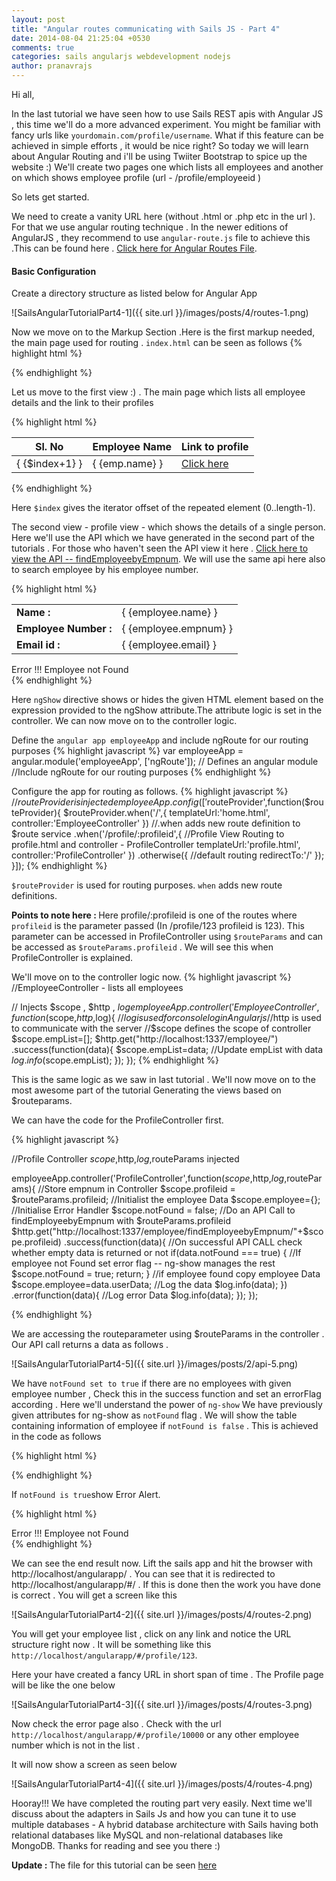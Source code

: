 ```yaml
---
layout: post
title: "Angular routes communicating with Sails JS - Part 4"
date: 2014-08-04 21:25:04 +0530
comments: true
categories: sails angularjs webdevelopment nodejs
author: pranavrajs	
---
```


Hi all,

In the last tutorial we have seen how to use Sails REST apis with Angular JS , this time we'll do a more advanced experiment. You might be familiar with fancy urls like `yourdomain.com/profile/username`. What if this feature can be achieved in simple efforts , it would be nice right? So today we will learn about Angular Routing and i'll be using Twiiter Bootstrap to spice up the website :) We'll create two pages one which lists all employees and another on which shows employee profile (url - /profile/employeeid )

<!-- more -->
So lets get started.


We need to create a vanity URL here (without .html or .php etc in the url ). For that we use angular routing technique . In the newer editions of AngularJS , they recommend to use `angular-route.js` file to achieve this .This can be found here . <a href="https://ajax.googleapis.com/ajax/libs/angularjs/1.2.0rc1/angular-route.min.js">Click here for Angular Routes File</a>.

<h4>Basic Configuration</h4>
Create a directory structure as listed below for Angular App 

![SailsAngularTutorialPart4-1]({{ site.url }}/images/posts/4/routes-1.png)

Now we move on to the Markup Section .Here is the first markup needed, the main page used for routing .
`index.html` can be seen as follows 
{% highlight html %}
<!-- index.html -->
<html ng-app="employeeApp">
<!-- ng-app Employee App -->
<head>
	<!-- Add bootstrap to Page -->
	<link rel="stylesheet" href="//maxcdn.bootstrapcdn.com/bootstrap/3.2.0/css/bootstrap.min.css">
	<!-- Add Open Sans Font -->
	<link href='http://fonts.googleapis.com/css?family=Open+Sans' rel='stylesheet' type='text/css'>
</head>
<body>
	<!-- The views will be loaded here  -->
  	<div ng-view></div>
  	<!-- Add core Angular File -->
	<script src="https://ajax.googleapis.com/ajax/libs/angularjs/1.2.1/angular.min.js"></script>
	<!-- Add Angular route file -->
	<script src="https://ajax.googleapis.com/ajax/libs/angularjs/1.2.0rc1/angular-route.min.js"></script>
	<!-- Add controller file -->
	<script src="js/app/app.js"></script>

</body>

</html>
{% endhighlight %}

Let us move to the first view :) . The main page which lists all employee details and the link to their profiles 

{% highlight html %}
<!-- home.html lists all employees and link to their profile -->
<table class="table table-striped">
	<thead>
		<th>Sl. No</th>
		<th>Employee Name </th>
		<th>Link to profile</th>
	</thead>
	<!-- ng-repeat to iterate over Employee array -->
	<tr ng-repeat="emp in empList">
	<!-- $index+1 gives the value 1,2 etc according to no of iteration -->
	  <td class="active">{ {$index+1} }</td>
	  <td class="success">{ {emp.name} }</td>
	  <!-- Note here that there should not be spaces between angular brackets -->
	  <!-- #profile/profileid is the link to profile -->
	  <td class="info"><a href="#profile/{{emp.empnum}}">Click here</a></td>
	</tr>

</table>
{% endhighlight %}

Here `$index` gives the iterator offset of the repeated element (0..length-1).

The second view - profile view - which shows the details of a single person. Here we'll use the API which we have generated in the second part of the tutorials . For those who haven't seen the API view it here . <a href="http://maangalabs.com/blog/2014/07/26/generating-rest-api-with-sails-js-part-2/">Click here to view the API -- findEmployeebyEmpnum</a>. We will use the same api here also to search employee by his employee number.

{% highlight html %}
<!-- profile.html - shows employee details  -->
<!-- Show the table if Employee returned by API is defined  -->
<table ng-show="!notFound" class="table table-striped">
	<tr>
	  <td><strong>Name : </strong></td>
	  <!-- Print the name -->
	  <td>{ {employee.name} }</td>
	</tr>
	<tr>
	  <td><strong>Employee Number : </strong></td>
	  <td>{ {employee.empnum} }</td>
	</tr>
	<tr>
	  <td><strong>Email id : </strong></td>
	  <td>{ {employee.email} }</td>
	</tr>
</table>
<!-- Show error if employee is not defined  -->
<div ng-show="notFound"  class = "alert alert-danger col-md-12">
	Error !!! Employee not Found
</div>
{% endhighlight %}

Here `ngShow` directive shows or hides the given HTML element based on the expression provided to the ngShow attribute.The attribute logic is set in the controller. We can now move on to the controller logic. 

Define the `angular app employeeApp` and include ngRoute for our routing purposes
{% highlight javascript %}
var employeeApp = angular.module('employeeApp', ['ngRoute']); // Defines an angular module
	//Include ngRoute for our routing purposes
{% endhighlight %}

Configure the app for routing as follows. 
{% highlight javascript %}
//$routeProvider is injected
employeeApp.config(['$routeProvider',function($routeProvider){
	$routeProvider.when('/',{
							templateUrl:'home.html',
							controller:'EmployeeController'
				    })
				    //.when adds new route definition to $route service
				   .when('/profile/:profileid',{
				   			//Profile View Routing to profile.html and controller - ProfileController
							templateUrl:'profile.html',
							controller:'ProfileController'
					})
					.otherwise({
							//default routing
							redirectTo:'/'
					});
}]);
{% endhighlight %}

`$routeProvider` is used for routing purposes. `when` adds new route definitions.

<strong>Points to note here : </strong>Here profile/:profileid is one of the routes where `profileid` is the parameter passed (In /profile/123 profileid is 123). This parameter can be accessed in ProfileController using `$routeParams` and can be accessed as `$routeParams.profileid` .
We will see this when ProfileController is explained.


We'll move on to the controller logic now.
{% highlight javascript %}
//EmployeeController - lists all employees 

// Injects $scope , $http , $log
employeeApp.controller('EmployeeController',function($scope,$http,$log){
	//$log is used for console log in Angular js
	//$http is used to communicate with the server 
	//$scope defines the scope of controller
	$scope.empList=[];
	$http.get("http://localhost:1337/employee/")
		 .success(function(data){
		 	$scope.empList=data;
		 	//Update empList with data
		 	$log.info($scope.empList);
		 });
});
{% endhighlight %}

This is the same logic as we saw in last tutorial . We'll now move on to the most awesome part of the tutorial Generating the views based on $routeparams.

We can have the code for the ProfileController first.

{% highlight javascript %}

//Profile Controller $scope,$http,$log,$routeParams injected


employeeApp.controller('ProfileController',function($scope,$http,$log,$routeParams){
	//Store empnum in Controller
	$scope.profileid = $routeParams.profileid;
	//Initialist the employee Data
	$scope.employee={};
	//Initialise Error Handler
	$scope.notFound = false;
	//Do an API Call to findEmployeebyEmpnum with $routeParams.profileid
	$http.get("http://localhost:1337/employee/findEmployeebyEmpnum/"+$scope.profileid)
		 .success(function(data){
		 	//On successful API CALL check whether empty data is returned or not
		 	if(data.notFound === true)
		 	{
		 		//If employee not Found set error flag -- ng-show manages the rest 
		 		$scope.notFound = true;
		 		return;
		 	}
		 	//if employee found copy employee Data
		 	$scope.employee=data.userData;
		 	//Log the data
		 	$log.info(data);
		 })
		 .error(function(data){
		 	//Log error Data
		 	$log.info(data);
		 });
});

{% endhighlight %}

We are accessing the routeparameter using $routeParams in the controller . Our API call returns a data as follows .

![SailsAngularTutorialPart4-5]({{ site.url }}/images/posts/2/api-5.png)


We have `notFound set to true` if there are no employees with given employee number , Check this in the success function and set an errorFlag according . Here we'll understand the power of `ng-show` We have previously given attributes for ng-show as `notFound`  flag . We will show the table containing information of employee if `notFound is false` . 
This is achieved in the code as follows

{% highlight html %}
<table ng-show="!notFound" class="table table-striped">

<!-- Refer to the code above profile.html -->
{% endhighlight %}

If `notFound is true`show Error Alert.

{% highlight html %}

<div ng-show="notFound"  class = "alert alert-danger col-md-12">
	Error !!! Employee not Found
</div>
<!-- Refer to the code above profile.html -->
{% endhighlight %}

We can see the end result now. 
Lift the sails app and hit the browser with http://localhost/angularapp/ . You can see that it is redirected to http://localhost/angularapp/#/ . If this is done then the work you have done is correct . You will get a screen like this 

![SailsAngularTutorialPart4-2]({{ site.url }}/images/posts/4/routes-2.png)

You will get your employee list , click on any link and notice the URL structure right now . It will be something like this `http://localhost/angularapp/#/profile/123`.

Here your have created a fancy URL in short span of time . 
The Profile page will be like the one below

![SailsAngularTutorialPart4-3]({{ site.url }}/images/posts/4/routes-3.png)

Now check the error page also . Check with the url `http://localhost/angularapp/#/profile/10000` or any other employee number which is not in the list .

It will now show a screen as seen below 

![SailsAngularTutorialPart4-4]({{ site.url }}/images/posts/4/routes-4.png)

Hooray!!! We have completed the routing part very easily. Next time we'll discuss about the adapters in Sails Js and how you can tune it to use multiple databases - A hybrid database architecture with Sails having both relational databases like MySQL and non-relational databases like MongoDB. Thanks for reading and see you there :) 

<strong>Update : </strong> The file for this tutorial can be seen <a href="https://github.com/pranavrajs/maangalabs-tutorials/tree/master/sails-tutorials/angular-routes-communicating-with-sails-js-part-4" target="_blank">here</a> 